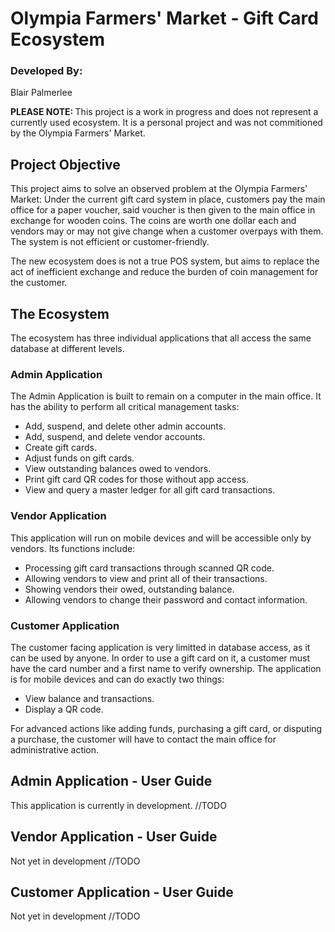 # Olympia Farmers' Market - Gift Card Ecosystem

### Developed By:
Blair Palmerlee

<strong>PLEASE NOTE: </strong>This project is a work in progress and does not represent a currently used ecosystem. It is a personal project and was not commitioned by the Olympia Farmers' Market.

## Project Objective

This project aims to solve an observed problem at the Olympia Farmers' Market: Under the current gift card system in place, customers pay the main office for a paper voucher, said voucher is then given to the main office in exchange for wooden coins. The coins are worth one dollar each and vendors may or may not give change when a customer overpays with them. The system is not efficient or customer-friendly. 

The new ecosystem does is not a true POS system, but aims to replace the act of inefficient exchange and reduce the burden of coin management for the customer. 

## The Ecosystem

The ecosystem has three individual applications that all access the same database at different levels.

### Admin Application
The Admin Application is built to remain on a computer in the main office. It has the ability to perform all critical management tasks:

* Add, suspend, and delete other admin accounts.
* Add, suspend, and delete vendor accounts.
* Create gift cards.
* Adjust funds on gift cards.
* View outstanding balances owed to vendors.
* Print gift card QR codes for those without app access.
* View and query a master ledger for all gift card transactions.

### Vendor Application
This application will run on mobile devices and will be accessible only by vendors. Its functions include:

* Processing gift card transactions through scanned QR code.
* Allowing vendors to view and print all of their transactions.
* Showing vendors their owed, outstanding balance.
* Allowing vendors to change their password and contact information.

### Customer Application
The customer facing application is very limitted in database access, as it can be used by anyone. In order to use a gift card on it, a customer must have the card number and a first name to verify ownership. The application is for mobile devices and can do exactly two things:

* View balance and transactions.
* Display a QR code.

For advanced actions like adding funds, purchasing a gift card, or disputing a purchase, the customer will have to contact the main office for administrative action. 

## Admin Application - User Guide
This application is currently in development.
//TODO

## Vendor Application - User Guide
Not yet in development
//TODO

## Customer Application - User Guide
Not yet in development
//TODO

